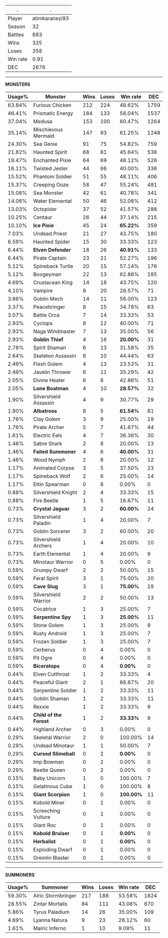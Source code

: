 .|.
|-|-
Player|atimkaranezi93
Season|32
Battles|683
Wins|325
Loses|358
Win rate|0.91
DEC|2676

---
**MONSTERS**

Usage%|Monster|Wins|Loses|Win rate|DEC|
-|-|-|-|-|-|
63.84%|Furious Chicken|212|224|48.62%|1759|
46.41%|Prismatic Energy|184|133|58.04%|1537|
37.04%|Medusa|153|100|60.47%|1264|
35.14%|Mischievous Mermaid|147|93|61.25%|1248|
24.30%|Sea Genie|91|75|54.82%|759|
21.82%|Haunted Spirit|68|81|45.64%|538|
19.47%|Enchanted Pixie|64|69|48.12%|526|
16.11%|Twisted Jester|44|66|40.00%|336|
15.52%|Phantom Soldier|51|55|48.11%|406|
15.37%|Creeping Ooze|58|47|55.24%|481|
15.08%|Sea Monster|42|61|40.78%|341|
14.06%|Water Elemental|50|46|52.08%|412|
13.03%|Octopider|37|52|41.57%|288|
10.25%|Centaur|26|44|37.14%|215|
10.10%|**Ice Pixie**|45|24|**65.22%**|359|
7.03%|Undead Priest|21|27|43.75%|180|
6.59%|Haunted Spider|15|30|33.33%|123|
6.44%|**Elven Defender**|18|26|**40.91%**|133|
6.44%|Pirate Captain|23|21|52.27%|196|
5.12%|Spineback Turtle|20|15|57.14%|176|
5.12%|Boogeyman|22|13|62.86%|185|
4.69%|Crustacean King|14|18|43.75%|120|
4.10%|Vampire|8|20|28.57%|71|
3.66%|Goblin Mech|14|11|56.00%|123|
3.37%|Peacebringer|8|15|34.78%|63|
3.07%|Battle Orca|7|14|33.33%|53|
2.93%|Cyclops|8|12|40.00%|71|
2.93%|Naga Windmaster|7|13|35.00%|56|
2.93%|**Goblin Thief**|4|16|**20.00%**|31|
2.78%|Spirit Shaman|6|13|31.58%|35|
2.64%|Skeleton Assassin|8|10|44.44%|63|
2.49%|Flesh Golem|4|13|23.53%|31|
2.49%|Javelin Thrower|6|11|35.29%|42|
2.05%|Divine Healer|6|8|42.86%|51|
2.05%|**Lone Boatman**|4|10|**28.57%**|32|
1.90%|Silvershield Assassin|4|9|30.77%|29|
1.90%|**Albatross**|8|5|**61.54%**|81|
1.76%|Clay Golem|3|9|25.00%|19|
1.76%|Pirate Archer|5|7|41.67%|44|
1.61%|Electric Eels|4|7|36.36%|30|
1.46%|Sabre Shark|2|8|20.00%|13|
1.46%|**Failed Summoner**|4|6|**40.00%**|31|
1.46%|Wood Nymph|2|8|20.00%|12|
1.17%|Animated Corpse|3|5|37.50%|23|
1.17%|Spineback Wolf|2|6|25.00%|14|
1.17%|Ettin Spearman|0|8|0.00%|0|
0.88%|Silvershield Knight|2|4|33.33%|15|
0.88%|Fire Beetle|1|5|16.67%|11|
0.73%|**Crystal Jaguar**|3|2|**60.00%**|24|
0.73%|Silvershield Paladin|1|4|20.00%|7|
0.73%|Goblin Sorcerer|3|2|60.00%|20|
0.73%|Silvershield Archers|1|4|20.00%|10|
0.73%|Earth Elemental|1|4|20.00%|9|
0.73%|Minotaur Warrior|0|5|0.00%|0|
0.59%|Grumpy Dwarf|2|2|50.00%|15|
0.59%|Feral Spirit|3|1|75.00%|20|
0.59%|**Cave Slug**|3|1|**75.00%**|19|
0.59%|Silvershield Warrior|2|2|50.00%|13|
0.59%|Cocatrice|1|3|25.00%|7|
0.59%|**Serpentine Spy**|1|3|**25.00%**|11|
0.59%|Stone Golem|1|3|25.00%|9|
0.59%|Rusty Android|1|3|25.00%|7|
0.59%|Frozen Soldier|1|3|25.00%|7|
0.59%|Cerberus|0|4|0.00%|0|
0.59%|Pit Ogre|0|4|0.00%|0|
0.59%|**Biceratops**|0|4|**0.00%**|0|
0.44%|Elven Cutthroat|1|2|33.33%|4|
0.44%|Peaceful Giant|2|1|66.67%|20|
0.44%|Serpentine Soldier|1|2|33.33%|11|
0.44%|Goblin Shaman|1|2|33.33%|11|
0.44%|Rexxie|1|2|33.33%|9|
0.44%|**Child of the Forest**|1|2|**33.33%**|9|
0.44%|Highland Archer|0|3|0.00%|0|
0.29%|Skeletal Warrior|2|0|100.00%|14|
0.29%|Undead Minotaur|1|1|50.00%|7|
0.29%|**Cursed Slimeball**|0|2|**0.00%**|0|
0.29%|Imp Bowman|0|2|0.00%|0|
0.29%|Beetle Queen|0|2|0.00%|0|
0.15%|Baby Unicorn|1|0|100.00%|7|
0.15%|Gelatinous Cube|1|0|100.00%|8|
0.15%|**Giant Scorpion**|1|0|**100.00%**|11|
0.15%|Kobold Miner|0|1|0.00%|0|
0.15%|Screeching Vulture|0|1|0.00%|0|
0.15%|Giant Roc|0|1|0.00%|0|
0.15%|**Kobold Bruiser**|0|1|**0.00%**|0|
0.15%|**Herbalist**|0|1|**0.00%**|0|
0.15%|Exploding Dwarf|0|1|0.00%|0|
0.15%|Gremlin Blaster|0|1|0.00%|0|

---
**SUMMONERS**

Usage%|Summoner|Wins|Loses|Win rate|DEC|
-|-|-|-|-|-|
59.30%|Alric Stormbringer|217|188|53.58%|1824|
28.55%|Zintar Mortalis|84|111|43.08%|670|
5.86%|Tyrus Paladium|14|26|35.00%|109|
4.69%|Lyanna Natura|9|23|28.12%|60|
1.61%|Malric Inferno|1|10|9.09%|11|
